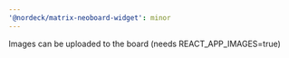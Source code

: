 ```yaml
---
'@nordeck/matrix-neoboard-widget': minor
---
```


Images can be uploaded to the board (needs REACT_APP_IMAGES=true)
